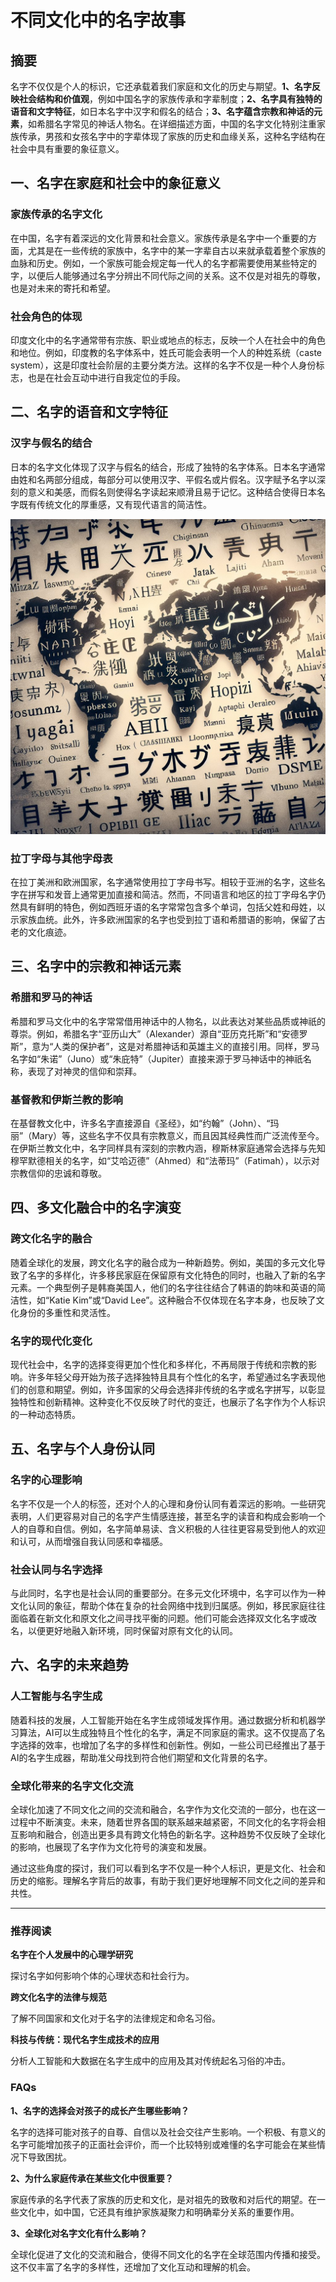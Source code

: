 # 不同文化中的名字故事

## 摘要

名字不仅仅是个人的标识，它还承载着我们家庭和文化的历史与期望。**1、名字反映社会结构和价值观**，例如中国名字的家族传承和字辈制度；**2、名字具有独特的语音和文字特征**，如日本名字中汉字和假名的结合；**3、名字蕴含宗教和神话的元素**，如希腊名字常见的神话人物名。在详细描述方面，中国的名字文化特别注重家族传承，男孩和女孩名字中的字辈体现了家族的历史和血缘关系，这种名字结构在社会中具有重要的象征意义。

## 一、名字在家庭和社会中的象征意义

### 家族传承的名字文化

在中国，名字有着深远的文化背景和社会意义。家族传承是名字中一个重要的方面，尤其是在一些传统的家族中，名字中的某一字辈自古以来就承载着整个家族的血脉和历史。例如，一个家族可能会规定每一代人的名字都需要使用某些特定的字，以便后人能够通过名字分辨出不同代际之间的关系。这不仅是对祖先的尊敬，也是对未来的寄托和希望。

### 社会角色的体现

印度文化中的名字通常带有宗族、职业或地点的标志，反映一个人在社会中的角色和地位。例如，印度教的名字体系中，姓氏可能会表明一个人的种姓系统（caste system），这是印度社会阶层的主要分类方法。这样的名字不仅是一种个人身份标志，也是在社会互动中进行自我定位的手段。

## 二、名字的语音和文字特征

### 汉字与假名的结合

日本的名字文化体现了汉字与假名的结合，形成了独特的名字体系。日本名字通常由姓和名两部分组成，每部分可以使用汉字、平假名或片假名。汉字赋予名字以深刻的意义和美感，而假名则使得名字读起来顺滑且易于记忆。这种结合使得日本名字既有传统文化的厚重感，又有现代语言的简洁性。

![](37_20240628_1_2_1719576043_1.jpg)

### 拉丁字母与其他字母表

在拉丁美洲和欧洲国家，名字通常使用拉丁字母书写。相较于亚洲的名字，这些名字在拼写和发音上通常更加直接和简洁。然而，不同语言和地区的拉丁字母名字仍然具有鲜明的特色，例如西班牙语的名字常常包含多个单词，包括父姓和母姓，以示家族血统。此外，许多欧洲国家的名字也受到拉丁语和希腊语的影响，保留了古老的文化痕迹。

## 三、名字中的宗教和神话元素

### 希腊和罗马的神话

希腊和罗马文化中的名字常常借用神话中的人物名，以此表达对某些品质或神祇的尊崇。例如，希腊名字“亚历山大”（Alexander）源自“亚历克托斯”和“安德罗斯”，意为“人类的保护者”，这是对希腊神话和英雄主义的直接引用。同样，罗马名字如“朱诺”（Juno）或“朱庇特”（Jupiter）直接来源于罗马神话中的神祇名称，表现了对神灵的信仰和崇拜。

### 基督教和伊斯兰教的影响

在基督教文化中，许多名字直接源自《圣经》，如“约翰”（John）、“玛丽”（Mary）等，这些名字不仅具有宗教意义，而且因其经典性而广泛流传至今。在伊斯兰教文化中，名字同样具有深刻的宗教内涵，穆斯林家庭通常会选择与先知穆罕默德相关的名字，如“艾哈迈德”（Ahmed）和“法蒂玛”（Fatimah），以示对宗教信仰的忠诚和尊敬。

## 四、多文化融合中的名字演变

### 跨文化名字的融合

随着全球化的发展，跨文化名字的融合成为一种新趋势。例如，美国的多元文化导致了名字的多样化，许多移民家庭在保留原有文化特色的同时，也融入了新的名字元素。一个典型例子是韩裔美国人，他们的名字往往结合了韩语的韵味和英语的简洁性，如“Katie Kim”或“David Lee”。这种融合不仅体现在名字本身，也反映了文化身份的多重性和灵活性。

### 名字的现代化变化

现代社会中，名字的选择变得更加个性化和多样化，不再局限于传统和宗教的影响。许多年轻父母开始为孩子选择独特且具有个性化的名字，希望通过名字表现他们的创意和期望。例如，许多国家的父母会选择非传统的名字或名字拼写，以彰显独特性和创新精神。这种变化不仅反映了时代的变迁，也展示了名字作为个人标识的一种动态特质。

## 五、名字与个人身份认同

### 名字的心理影响

名字不仅是一个人的标签，还对个人的心理和身份认同有着深远的影响。一些研究表明，人们更容易对自己的名字产生情感连接，甚至名字的读音和构成会影响一个人的自尊和自信。例如，名字简单易读、含义积极的人往往更容易受到他人的欢迎和认可，从而增强自我认同感和幸福感。

### 社会认同与名字选择

与此同时，名字也是社会认同的重要部分。在多元文化环境中，名字可以作为一种文化认同的象征，帮助个体在复杂的社会网络中找到归属感。例如，移民家庭往往面临着在新文化和原文化之间寻找平衡的问题。他们可能会选择双文化名字或改名，以便更好地融入新环境，同时保留对原有文化的认同。

## 六、名字的未来趋势

### 人工智能与名字生成

随着科技的发展，人工智能开始在名字生成领域发挥作用。通过数据分析和机器学习算法，AI可以生成独特且个性化的名字，满足不同家庭的需求。这不仅提高了名字选择的效率，也增加了名字的多样性和创新性。例如，一些公司已经推出了基于AI的名字生成器，帮助准父母找到符合他们期望和文化背景的名字。

### 全球化带来的名字文化交流

全球化加速了不同文化之间的交流和融合，名字作为文化交流的一部分，也在这一过程中不断演变。未来，随着世界各国的联系越来越紧密，不同文化的名字将会相互影响和融合，创造出更多具有跨文化特色的新名字。这种趋势不仅反映了全球化的影响，也展现了名字作为文化符号的演变和发展。

通过这些角度的探讨，我们可以看到名字不仅是一种个人标识，更是文化、社会和历史的缩影。理解名字背后的故事，有助于我们更好地理解不同文化之间的差异和共性。

---

### 推荐阅读

**名字在个人发展中的心理学研究**

探讨名字如何影响个体的心理状态和社会行为。

**跨文化名字的法律与规范**

了解不同国家和文化对于名字的法律规定和命名习俗。

**科技与传统：现代名字生成技术的应用**

分析人工智能和大数据在名字生成中的应用及其对传统起名习俗的冲击。

### FAQs

**1、名字的选择会对孩子的成长产生哪些影响？**

名字的选择可能对孩子的自尊、自信以及社会交往产生影响。一个积极、有意义的名字可能增加孩子的正面社会评价，而一个比较特别或难懂的名字可能会在某些情况下导致困扰。

**2、为什么家庭传承在某些文化中很重要？**

家庭传承的名字代表了家族的历史和文化，是对祖先的致敬和对后代的期望。在一些文化中，如中国，它还具有维护家族凝聚力和明确辈分关系的重要作用。

**3、全球化对名字文化有什么影响？**

全球化促进了文化的交流和融合，使得不同文化的名字在全球范围内传播和接受。这不仅丰富了名字的多样性，还增加了文化互动和理解的机会。
